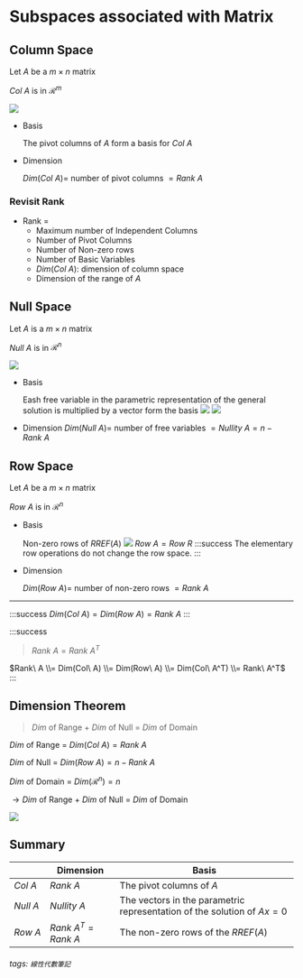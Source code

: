 # Subspaces associated with Matrix

## Column Space
Let $A$ be a $m \times n$ matrix

$Col\ A$ is in $\mathscr{R}^m$

![](https://i.imgur.com/BDUFoyM.png)

- Basis
	
    The pivot columns of $A$ form a basis for $Col\ A$
- Dimension
	
    $Dim(Col\ A) =$ number of pivot columns $= Rank\ A$
	
### Revisit Rank
- Rank =
	- Maximum number of Independent Columns
	- Number of Pivot Columns
	- Number of Non-zero rows
	- Number of Basic Variables
	- $Dim(Col\ A)$: dimension of column space
	- Dimension of the range of $A$

## Null Space
Let $A$ is a $m \times n$ matrix

$Null\ A$ is in $\mathscr{R}^n$

![](https://i.imgur.com/jj3JBvq.png)

- Basis
	
    Eash free variable in the parametric representation of the general solution is multiplied by a vector form the basis
	![](https://i.imgur.com/TiSVGrR.png)
	![](https://i.imgur.com/KtouKX2.png)

- Dimension
	$Dim(Null\ A) =$ number of free variables $= Nullity\ A = n - Rank\ A$

## Row Space
Let $A$ be a $m \times n$ matrix

$Row\ A$ is in $\mathscr{R}^n$

- Basis
	
    Non-zero rows of $RREF(A)$
	![](https://i.imgur.com/noCSrLj.png)
	$Row\ A = Row\ R$
	:::success
	The elementary row operations do not change the row space.
	:::

- Dimension
	
    $Dim(Row\ A) =$ number of non-zero rows $= Rank\ A$

---

:::success
$Dim(Col\ A) = Dim(Row\ A) = Rank\ A$
:::

:::success
> $Rank\ A = Rank\ A^T$

$Rank\ A \\= Dim(Col\ A) \\= Dim(Row\ A) \\= Dim(Col\ A^T) \\= Rank\ A^T$
:::

## Dimension Theorem
> $Dim$ of Range + $Dim$ of Null = $Dim$ of Domain

$Dim$ of Range = $Dim(Col\ A) = Rank\ A$

$Dim$ of Null = $Dim(Row\ A) = n - Rank\ A$

$Dim$ of Domain = $Dim(\mathscr{R}^n) = n$

$\to Dim$ of Range + $Dim$ of Null = $Dim$ of Domain

![](https://i.imgur.com/glpqamj.png)

## Summary

|           | Dimension             | Basis                                                                    |
| --------- | --------------------- | ------------------------------------------------------------------------ |
| $Col\ A$  | $Rank\ A$             | The pivot columns of $A$                                                 |
| $Null\ A$ | $Nullity\ A$          | The vectors in the parametric representation of the solution of $Ax = 0$ |
| $Row\ A$  | $Rank\ A^T = Rank\ A$ | The non-zero rows of the $RREF(A)$                                       |

###### tags: `線性代數筆記`